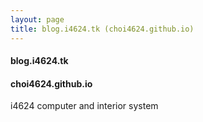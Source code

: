 ```yaml
---
layout: page
title: blog.i4624.tk (choi4624.github.io)
---
```

#### blog.i4624.tk

#### choi4624.github.io

i4624 computer and interior system



[jekyll-organization]: https://github.com/jekyll
